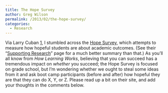 ```yaml
---
title: The Hope Survey
author: Greg Wilson
permalink: /2013/02/the-hope-survey/
categories:
  - Research
---
```

Via Larry Cuban [1], I stumbled across the [Hope Survey][1], which attempts to measure how hopeful students are about academic outcomes. (See their &#8220;[Supporting Research][2]&#8221; page for a much better summary than that.) As you&#8217;ll all know from *How Learning Works*, believing that you can succeed has a tremendous impact on *whether* you succeed; the Hope Survey is focused on grade school, but I&#8217;m wondering whether we ought to steal some ideas from it and ask boot camp participants (before and after) how hopeful they are that they can do X, Y, or Z. Please read up a bit on their site, and add your thoughts in the comments below.

 [1]: http://www.hopesurvey.org/
 [2]: http://www.hopesurvey.org/supporting-research
